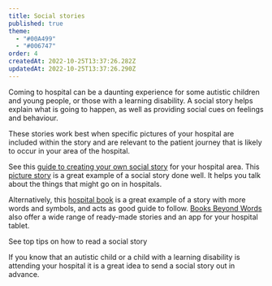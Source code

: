 ```yaml
---
title: Social stories
published: true
theme:   
  - "#00A499"
  - "#006747"
order: 4
createdAt: 2022-10-25T13:37:26.282Z
updatedAt: 2022-10-25T13:37:26.290Z
---
```

Coming to hospital can be a daunting experience for some autistic children and young people, or those with a learning disability. A social story helps explain what is going to happen, as well as providing social cues on feelings and behaviour. 

These stories work best when specific pictures of your hospital are included within the story and are relevant to the patient journey that is likely to occur in your area of the hospital.

See this [guide to creating your own social story](https://www.haringey.gov.uk/sites/haringeygovuk/files/what_are_social_stories.pdf) for your hospital area. This [picture story](https://doclibrary-rcht.cornwall.nhs.uk/DocumentsLibrary/RoyalCornwallHospitalsTrust/PatientInformation/SafeguardingServices/LearningDisabilitiesAndAutismAcuteLiaison/RCHT1799GoingToHospitalChildLD.pdf) is a great example of a social story done well. It helps you talk about the things that might go on in hospitals.

Alternatively, this [hospital book](https://www.royalsurrey.nhs.uk/download.cfm?doc=docm93jijm4n17183.pdf&ver=43477) is a great example of a story with more words and symbols, and acts as good guide to follow. [Books Beyond Words](https://booksbeyondwords.co.uk/stories-for-health-social-care) also offer a wide range of ready-made stories and an app for your hospital tablet.

<toolbox-programme-link :url="'https://portal.e-lfh.org.uk/Component/Details/743605'">See top tips on how to read a social story</toolbox-programme-link>

<toolbox-top-tip>If you know that an autistic child or a child with a learning disability is attending your hospital it is a great idea to send a social story out in advance.</toolbox-top-tip>